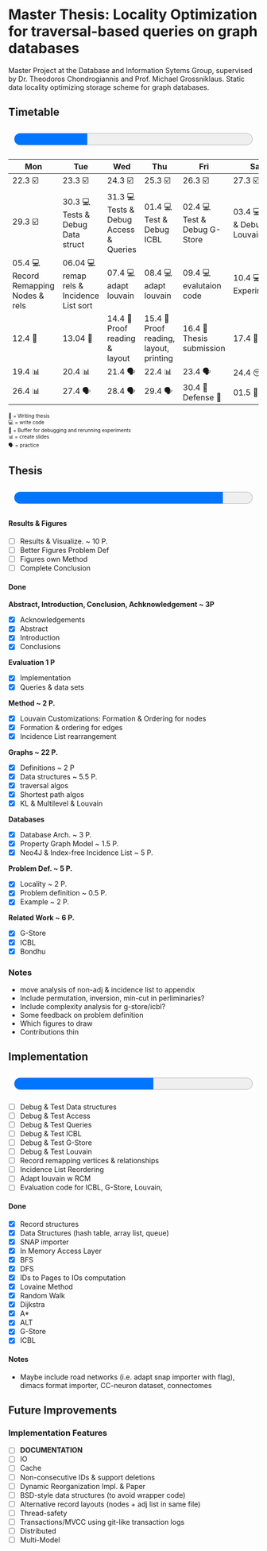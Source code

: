 # Master Thesis:  Locality Optimization for traversal-based queries on graph databases

Master Project at the Database and Information Sytems Group, supervised by Dr. Theodoros Chondrogiannis and Prof. Michael Grossniklaus. Static data locality optimizing storage scheme for graph databases.  

## Timetable 
<p style="text-align: center;"><font size="20"><progress id="time" value="8" max="26"></progress></font></p>

<font size="1">

| Mon  	| Tue  	| Wed  	| Thu  	| Fri  	| Sat  	| Sun  	|
|---	|---	|---	|---	|---	|---	|---	|
|22.3  :ballot_box_with_check: | 23.3 :ballot_box_with_check:   |  24.3 :ballot_box_with_check:	|   25.3 :ballot_box_with_check: |   26.3 :ballot_box_with_check:	|  27.3 :ballot_box_with_check: 	| 28.3  :ballot_box_with_check:	|
|  29.3 :ballot_box_with_check: | 30.3  :computer: Tests & Debug Data struct  | 31.3 :computer: Tests & Debug Access & Queries 	| 01.4 :computer: Test & Debug  ICBL  |  02.4 :computer: Test & Debug G-Store 	| 03.4  :computer: Test & Debug Louvain	| 04.4 :floppy_disk: Debugging  	|
| 05.4 :computer: Record Remapping Nodes  & rels  	| 06.04  :computer: remap rels & Incidence List sort 	|  07.4 :computer: adapt louvain 	| 08.4 :computer: adapt louvain  	| 09.4 :computer: evalutaion code   | 10.4 :computer: run Experiments 	|  11.4 :pencil: results 	|
| 12.4 :floppy_disk:   	| 13.04 :floppy_disk:  	| 14.4 :pencil: Proof reading & layout  	|  15.4 :pencil: Proof reading, layout, printing 	|  16.4 :dart: Thesis submission 	| 17.4 :beers:  	|   18.4 :beers:	|
| 19.4  :bar_chart: 	|   20.4 :bar_chart:	|   21.4 :speaking_head:	|   22.4 :bar_chart:	|   23.4 :speaking_head:	|  24.4 :sleeping:	|   25.4 :sleeping:	|
| 26.4  :bar_chart: 	|   27.4 :speaking_head: |  28.4  :speaking_head:	|   29.4 :speaking_head:	|   30.4 :dart: Defense	:checkered_flag: |  01.5 :beers:	|   02.5 :beers:	|

:pencil: = Writing thesis  
:computer: = write code  
:floppy_disk: = Buffer for debugging and rerunning experiments  
:bar_chart: = create slides  
:speaking_head: = practice  

</font>

## Thesis 

<p style="text-align: center;"><font size="20"><progress id="write" value="7" max="8">Thesis</progress></font></p>

#### Results & Figures
- [ ] Results & Visualize. ~ 10 P.
- [ ] Better Figures Problem Def
- [ ] Figures own Method
- [ ] Complete Conclusion

#### Done
**Abstract, Introduction, Conclusion, Achknowledgement ~ 3P**
- [x] Acknowledgements
- [x] Abstract
- [x] Introduction
- [x] Conclusions

**Evaluation 1 P**
- [x] Implementation 
- [x] Queries & data sets

**Method ~ 2 P.**
- [x] Louvain Customizations: Formation & Ordering for nodes
- [x] Formation & ordering for edges
- [x] Incidence List rearrangement

**Graphs ~ 22 P.**  
- [x] Definitions ~ 2 P
- [x] Data structures ~ 5.5 P.
- [x] traversal algos 
- [x] Shortest path algos
- [x] KL & Multilevel & Louvain

**Databases**
- [x] Database Arch. ~ 3 P.
- [x] Property Graph Model ~ 1.5 P.
- [x] Neo4J & Index-free Incidence List ~ 5 P.

**Problem Def. ~ 5 P.**  
- [x] Locality ~ 2 P.
- [x] Problem definition ~ 0.5 P.
- [x] Example ~ 2 P.

**Related Work ~ 6 P.**  
- [x] G-Store
- [x] ICBL
- [x] Bondhu

### Notes
- move analysis of non-adj & incidence list to appendix
- Include permutation, inversion, min-cut in perliminaries?
- Include complexity analysis for g-store/icbl?
- Some feedback on problem definition
- Which figures to draw
- Contributions thin

## Implementation
<p style="text-align: center;"><font size="20"><progress id="file" value="14" max="24">Implementation</progress></font></p>  

- [ ] Debug & Test Data structures
- [ ] Debug & Test Access
- [ ] Debug & Test Queries
- [ ] Debug & Test ICBL
- [ ] Debug & Test G-Store
- [ ] Debug & Test Louvain
- [ ] Record remapping vertices & relationships
- [ ] Incidence List Reordering
- [ ] Adapt louvain w RCM
- [ ] Evaluation code for ICBL, G-Store, Louvain, 

#### Done
- [x] Record structures  
- [x] Data Structures (hash table, array list, queue)
- [x] SNAP importer
- [x] In Memory Access Layer 
- [x] BFS
- [x] DFS
- [x] IDs to Pages to IOs computation
- [x] Lovaine Method
- [x] Random Walk
- [x] Dijkstra
- [x] A\*
- [x] ALT
- [x] G-Store
- [x] ICBL

#### Notes
- Maybe include road networks (i.e. adapt snap importer with flag), dimacs format importer, CC-neuron dataset, connectomes

## Future Improvements
### Implementation Features
- [ ] __DOCUMENTATION__
- [ ] IO
- [ ] Cache
- [ ] Non-consecutive IDs & support deletions
- [ ] Dynamic Reorganization Impl. & Paper
- [ ] BSD-style data structures (to avoid wrapper code)
- [ ] Alternative record layouts (nodes + adj list in same file)
- [ ] Thread-safety
- [ ] Transactions/MVCC using git-like transaction logs
- [ ] Distributed
- [ ] Multi-Model
